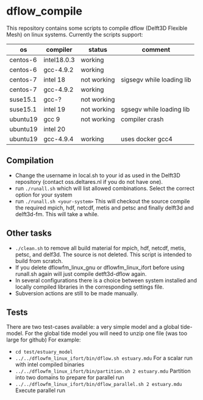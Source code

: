 # dflow_compile
This repository contains some scripts to compile dflow (Delft3D Flexible Mesh) on linux systems.
Currently the scripts support:

|os       | compiler    | status      | comment                       |
|---------|-------------|-------------|-------------------------------|
|centos-6 | intel18.0.3 | working     |                               |
|centos-6 | gcc-4.9.2   | working     |                               |
|centos-7 | intel 18    | not working | sigsegv while loading lib     |
|centos-7 | gcc-4.9.2   | working     |                               |
|suse15.1 | gcc-?       | not working |                               |
|suse15.1 | intel 19    | not working | sgsegv while loading lib      |
|ubuntu19 | gcc 9       | not working | compiler crash                | 
|ubuntu19 | intel 20    |             |                               | 
|ubuntu19 | gcc-4.9.4   | working     | uses docker gcc4              | 

## Compilation
- Change the username in local.sh to your id as used in the Delft3D repository (contact oss.deltares.nl if you do not have one).
- run `./runall.sh` which will list allowed combinations. Select the correct option for your system 
- run `./runall.sh <your-system>` 
  This will checkout the source compile the required mpich, hdf, netcdf, metis and petsc and finally delft3d and delft3d-fm. This will take a while.
  
## Other tasks
- `./clean.sh` to remove all build material for mpich, hdf, netcdf, metis, petsc, and delf3d. The source is not deleted. This script is intended to build from scratch.
- If you delete dflowfm_linux_gnu or dflowfm_linux_ifort before using runall.sh again will just compile detft3d-dflow again.
- In several configurations there is a choice between system installed and locally compiled libraries in the corresponding settings file.
- Subversion actions are still to be made manually.

## Tests
There are two test-cases available: a very simple model and a global tide-model. For the global tide model you will need to unzip one file (was too large for github)
For example:
- `cd test/estuary_model`
- `../../dflowfm_linux_ifort/bin/dflow.sh estuary.mdu` For a scalar run with intel compiled binaries
- `../../dflowfm_linux_ifort/bin/partition.sh 2 estuary.mdu` Partition into two domains to prepare for parallel run
- `../../dflowfm_linux_ifort/bin/dflow_parallel.sh 2 estuary.mdu` Execute parallel run


